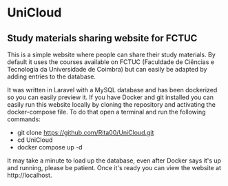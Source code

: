 # UniCloud
##  Study materials sharing website for FCTUC
This is a simple website where people can share their study materials. By default it uses the courses available on FCTUC (Faculdade de Ciências e Tecnologia da Universidade de Coimbra) but can easily be adapted by adding entries to the database.

It was written in Laravel with a MySQL database and has been dockerized so you can easily preview it. If you have Docker and git installed you can easily run this website locally by cloning the repository and activating the docker-compose file. To do that open a terminal and run the following commands:
 - git clone https://github.com/Rita00/UniCloud.git
 - cd UniCloud
 - docker compose up -d

It may take a minute to load up the database, even after Docker says it's up and running, please be patient. Once it's ready you can view the website at http://localhost.
